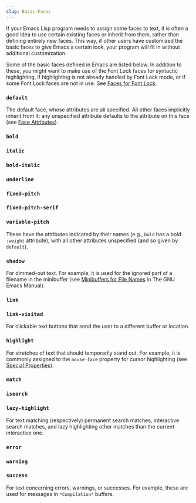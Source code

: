 ```yaml
---
slug: Basic-Faces
---
```


If your Emacs Lisp program needs to assign some faces to text, it is often a good idea to use certain existing faces or inherit from them, rather than defining entirely new faces. This way, if other users have customized the basic faces to give Emacs a certain look, your program will fit in without additional customization.

Some of the basic faces defined in Emacs are listed below. In addition to these, you might want to make use of the Font Lock faces for syntactic highlighting, if highlighting is not already handled by Font Lock mode, or if some Font Lock faces are not in use. See [Faces for Font Lock](/docs/elisp/Faces-for-Font-Lock).

### `default`

The default face, whose attributes are all specified. All other faces implicitly inherit from it: any unspecified attribute defaults to the attribute on this face (see [Face Attributes](/docs/elisp/Face-Attributes)).

### `bold`

### `italic`

### `bold-italic`

### `underline`

### `fixed-pitch`

### `fixed-pitch-serif`

### `variable-pitch`

These have the attributes indicated by their names (e.g., `bold` has a bold `:weight` attribute), with all other attributes unspecified (and so given by `default`).

### `shadow`

For dimmed-out text. For example, it is used for the ignored part of a filename in the minibuffer (see [Minibuffers for File Names](https://www.gnu.org/software/emacs/manual/html_mono/emacs.html#Minibuffer-File) in The GNU Emacs Manual).

### `link`

### `link-visited`

For clickable text buttons that send the user to a different buffer or location.

### `highlight`

For stretches of text that should temporarily stand out. For example, it is commonly assigned to the `mouse-face` property for cursor highlighting (see [Special Properties](/docs/elisp/Special-Properties)).

### `match`

### `isearch`

### `lazy-highlight`

For text matching (respectively) permanent search matches, interactive search matches, and lazy highlighting other matches than the current interactive one.

### `error`

### `warning`

### `success`

For text concerning errors, warnings, or successes. For example, these are used for messages in `*Compilation*` buffers.
